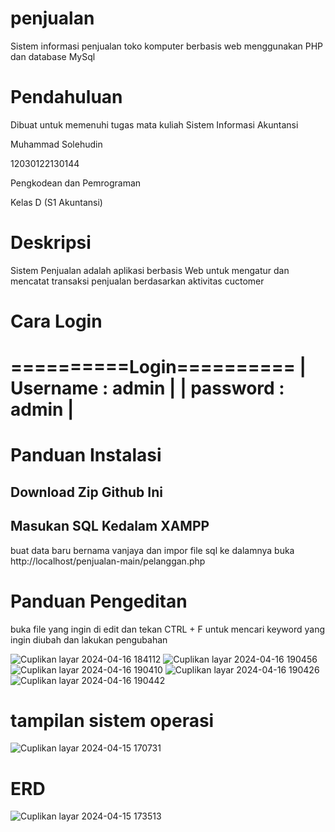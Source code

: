 # penjualan
Sistem informasi penjualan toko komputer berbasis web menggunakan PHP dan database MySql
# Pendahuluan 
Dibuat untuk memenuhi tugas mata kuliah Sistem Informasi Akuntansi

Muhammad Solehudin

12030122130144

Pengkodean dan Pemrograman 

Kelas D (S1 Akuntansi)


# Deskripsi
Sistem  Penjualan   adalah aplikasi berbasis Web untuk mengatur dan mencatat transaksi penjualan berdasarkan aktivitas cuctomer 

# Cara Login
==========Login==========
| Username : admin       |
| password : admin       |
=========================

# Panduan Instalasi
## Download Zip Github Ini
## Masukan SQL Kedalam XAMPP
buat data baru bernama vanjaya 
dan impor file sql ke dalamnya 
buka http://localhost/penjualan-main/pelanggan.php

# Panduan Pengeditan 
buka file yang ingin di edit dan tekan CTRL + F untuk mencari keyword yang ingin diubah dan lakukan pengubahan 



![Cuplikan layar 2024-04-16 184112](https://github.com/muhammadsolehudin3123/muhammad-solehudin31/assets/152485242/bb05ac1f-8ca8-455e-b728-62fd470197a7)
![Cuplikan layar 2024-04-16 190456](https://github.com/muhammadsolehudin3123/muhammad-solehudin31/assets/152485242/13d2b41c-4093-4ab2-ab48-687b2dd21728)
![Cuplikan layar 2024-04-16 190410](https://github.com/muhammadsolehudin3123/muhammad-solehudin31/assets/152485242/9b463b7b-fc2a-4eb5-8b11-4af71b79213c)
![Cuplikan layar 2024-04-16 190426](https://github.com/muhammadsolehudin3123/muhammad-solehudin31/assets/152485242/2b03d57d-8423-4f05-bb81-f920c0bc6fb6)
![Cuplikan layar 2024-04-16 190442](https://github.com/muhammadsolehudin3123/muhammad-solehudin31/assets/152485242/5979c4a1-e382-46b4-bccd-f8925da14353)
# tampilan sistem operasi 
![Cuplikan layar 2024-04-15 170731](https://github.com/muhammadsolehudin3123/muhammad-solehudin31/assets/152485242/31a2dbca-19c1-4d74-9734-f9ab7316f1fe)
# ERD 
![Cuplikan layar 2024-04-15 173513](https://github.com/muhammadsolehudin3123/muhammad-solehudin31/assets/152485242/115118ca-9cae-4503-b769-57d0078ed903)
